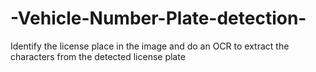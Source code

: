 # -Vehicle-Number-Plate-detection-
Identify the license place in the image and do an OCR to extract the characters from the detected license plate
